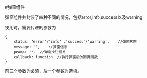#弹窗组件

弹窗组件共封装了四种不同的情况，包括error,info,success以及warning

使用时，需要传递的参数为

```
{
	status: 'error'/'info' /'success'/'warning',	//弹窗状态
	message: '',	//弹窗信息
	promp: '',	//弹窗按钮信息
	callback: function	//执行弹窗后的回调函数
}
```

前三个参数为必须，后一个参数为选填。